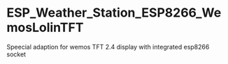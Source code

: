 # ESP_Weather_Station_ESP8266_WemosLolinTFT
Speecial adaption for wemos TFT 2.4 display with integrated esp8266 socket
